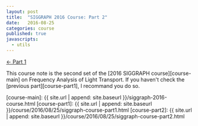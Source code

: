 ```yaml
---
layout: post
title:  "SIGGRAPH 2016 Course: Part 2"
date:   2016-08-25
categories: course
published: true
javascripts:
  - utils
---
```


<div style="width:100%;"><a style="float:left;" href="{{site.url | append: site.baseurl }}/course/2016/08/25/siggraph-course-part1.html">&larr; Part 1</a></div><br />

This course note is the second set of the [2016 SIGGRAPH course][course-main] on Frequency Analysis of Light Transport. If you haven't check the [previous part][course-part1], I recommand you do so.



[course-main]:  {{ site.url | append: site.baseurl }}/siggraph-2016-course.html
[course-part1]: {{ site.url | append: site.baseurl }}/course/2016/08/25/siggraph-course-part1.html
[course-part2]: {{ site.url | append: site.baseurl }}/course/2016/08/25/siggraph-course-part2.html
